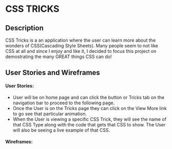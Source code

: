 # CSS TRICKS 

## Description
CSS Tricks is a an application where the user can learn more about the wonders of CSS(Cascading Style Sheets). Many people seem to not like CSS at all and since I enjoy and like it, I decided to focus this project on demostrating the many GREAT things CSS can do!

## User Stories and Wireframes
#### User Stories: 
- User will be on home page and can click the button or Tricks tab on the navigation bar to proceed to the following page.
- Once the User is on the Tricks page they can click on the View More link to go see that particular animation. 
- When the User is viewing a specific CSS Trick, they will see the name of that CSS Type along with the code that gets that CSS to show. The User will also be seeing a live example of that CSS.

#### Wireframes:
